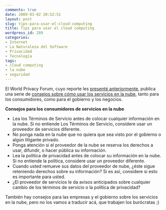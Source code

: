 ```yaml
---
comments: true
date: 2009-03-02 20:52:51
layout: post
slug: tips-para-usar-el-cloud-computing
title: Tips para usar el cloud computing
wordpress_id: 289
categories:
- Internet
- La Naturaleza del Software
- Privacidad
- Tecnología
tags:
- cloud computing
- la nube
- seguridad
---
```


El World Privacy Forum, cuyo reporte les [presenté anteriormente](http://www.lnds.net/2009/03/privacidad-y-confidencialidad-en-la-nube.html), publica una serie de [consejos sobre cómo usar los servicios en la nube](http://www.worldprivacyforum.org/cloudprivacy.html), tanto para los consumidores, como para el gobierno y los negocios.

**Consejos para los consumidores de servicios en la nube**

  


  * Lea los Términos de Servicio antes de colocar cualquier información en la nube. Si no entiende Los Términos de Servicio, considere usar un proveedor de servicios diferente.
  * No ponga nada en la nube que no quiera que sea visto por el gobierno o algún litigante privado.
  * Ponga atención si el proveedor de la nube se reserva los derechos a usar, difundir, o hacer pública su información.
  * Lea la política de privacidad antes de colocar su información en la nube. Si no entiende la política, considere usar un proveedor diferente.
  * Cuando usted remueve sus datos del proveedor de nube, ¿éste sigue reteniendo derechos sobre su información? Si es así, considere si esto es importante para usted.
  * ¿El proveedor de servicios le da avisos anticipados sobre cualquier cambio de los términos de servicio o la política de privacidad?

También hay consejos para las empresas y el gobierno sobre los servicios en la nube, pero no los vamos a traducir acá, que trabajen los burócratas ;)



